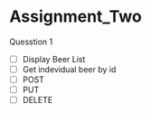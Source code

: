 # Assignment_Two

Quesstion 1

- [ ] Display Beer List
- [ ] Get indevidual beer by id
- [ ] POST 
- [ ] PUT
- [ ] DELETE
